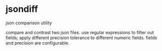 # jsondiff
json comparison utility

compare and contrast two json files. use regular expressions to filter out fields; apply different precision tolerance to different numeric fields. fields and precision are configurable.
